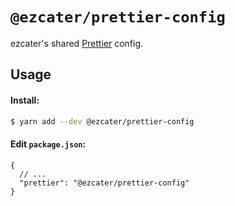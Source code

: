 # `@ezcater/prettier-config`

ezcater's shared [Prettier](https://prettier.io) config.

## Usage

#### Install:

```bash
$ yarn add --dev @ezcater/prettier-config
```

#### Edit `package.json`:

```jsonc
{
  // ...
  "prettier": "@ezcater/prettier-config"
}
```
